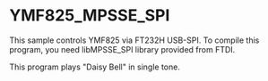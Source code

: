 # YMF825_MPSSE_SPI

This sample controls YMF825 via FT232H USB-SPI.
To compile this program, you need libMPSSE_SPI library provided from FTDI.

This program plays "Daisy Bell" in single tone.
